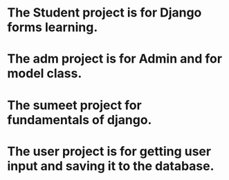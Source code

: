 # The Student project is for Django forms learning.
# The adm project is for Admin and for model class.
# The sumeet project for fundamentals of django.
# The user project is for getting user input and saving it to the database.
